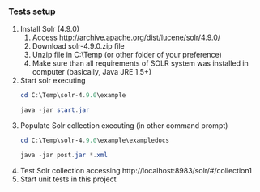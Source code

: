 ﻿### Tests setup
1. Install Solr (4.9.0)
	1. Access http://archive.apache.org/dist/lucene/solr/4.9.0/
	2. Download solr-4.9.0.zip file
	3. Unzip file in C:\Temp (or other folder of your preference)
	4. Make sure than all requirements of SOLR system was installed in computer (basically, Java JRE 1.5+)
2. Start solr executing
	```powershell
	cd C:\Temp\solr-4.9.0\example

	java -jar start.jar
	```
3. Populate Solr collection executing (in other command prompt) 
	```powershell
	cd C:\Temp\solr-4.9.0\example\exampledocs

	java -jar post.jar *.xml
	```
4. Test Solr collection accessing http://localhost:8983/solr/#/collection1
5. Start unit tests in this project